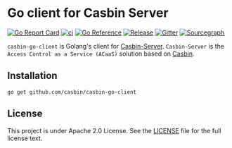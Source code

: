 Go client for Casbin Server
====
[![Go Report Card](https://goreportcard.com/badge/github.com/casbin/casbin-go-client)](https://goreportcard.com/report/github.com/casbin/casbin-go-client)
[![ci](https://img.shields.io/github/workflow/status/casbin/casbin-go-client/CI)](https://github.com/casbin/casbin-go-client/actions)
[![Go Reference](https://pkg.go.dev/badge/github.com/casbin/casbin-go-client.svg)](https://pkg.go.dev/github.com/casbin/casbin-go-client)
[![Release](https://img.shields.io/github/release/casbin/casbin-go-client.svg)](https://github.com/casbin/casbin-go-client/releases/latest)
[![Gitter](https://badges.gitter.im/Join%20Chat.svg)](https://gitter.im/casbin/lobby)
[![Sourcegraph](https://sourcegraph.com/github.com/casbin/casbin-go-client/-/badge.svg)](https://sourcegraph.com/github.com/casbin/casbin-go-client?badge)

``casbin-go-client`` is Golang's client for [Casbin-Server](https://github.com/casbin/casbin-server). ``Casbin-Server`` is the ``Access Control as a Service (ACaaS)`` solution based on [Casbin](https://github.com/casbin/casbin).

## Installation

    go get github.com/casbin/casbin-go-client

## License

This project is under Apache 2.0 License. See the [LICENSE](LICENSE) file for the full license text.
